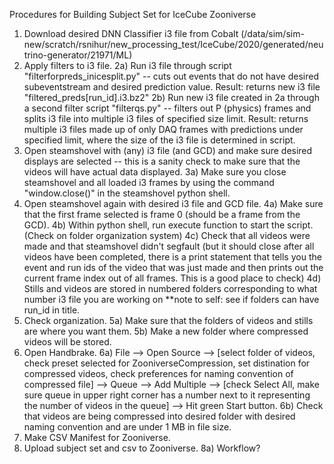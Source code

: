 Procedures for Building Subject Set for IceCube Zooniverse

1) Download desired DNN Classifier i3 file from Cobalt (/data/sim/sim-new/scratch/rsnihur/new_processing_test/IceCube/2020/generated/neutrino-generator/21971/ML)
2) Apply filters to i3 file. 
	2a) Run i3 file through script "filterforpreds_inicesplit.py" -- cuts out events that do not have desired subeventstream and desired prediction value. 
		Result: returns new i3 file "filtered_preds[run_id].i3.bz2"
	2b) Run new i3 file created in 2a through a second filter script "filterqs.py" -- filters out P (physics) frames and splits i3 file into multiple i3 files of 		specified size limit. 
		Result: returns multiple i3 files made up of only DAQ frames with predictions under specified limit, where the size of the i3 file is determined in 			script. 
3) Open steamshovel with (any) i3 file (and GCD) and make sure desired displays are selected -- this is a sanity check to make sure that the videos will have actual data displayed. 
	3a) Make sure you close steamshovel and all loaded i3 frames by using the command "window.close()" in the steamshovel python shell. 
4) Open steamshovel again with desired i3 file and GCD file. 
	4a) Make sure that the first frame selected is frame 0 (should be a frame from the GCD). 
	4b) Within python shell, run execute function to start the script. (Check on folder organization system)
	4c) Check that all videos were made and that steamshovel didn't segfault (but it should close after all videos have been completed, there is a print statement that tells you the event and run ids of the video that was just made and then prints out the current frame index out of all frames. This is a good place to check)
	4d) Stills and videos are stored in numbered folders corresponding to what number i3 file you are working on **note to self: see if folders can have run_id in title. 
5) Check organization.
	5a) Make sure that the folders of videos and stills are where you want them.
	5b) Make a new folder where compressed videos will be stored. 
6) Open Handbrake.
	6a) File --> Open Source --> [select folder of videos, check preset selected for ZooniverseCompression, set distination for compressed videos, check preferences 
	for naming convention of compressed file] --> Queue --> Add Multiple --> [check Select All, make sure queue in upper right corner has a number next to it 
	representing the number of videos in the queue] --> Hit green Start button. 
	6b) Check that videos are being compressed into desired folder with desired naming convention and are under 1 MB in file size. 
7) Make CSV Manifest for Zooniverse.
8) Upload subject set and csv to Zooniverse. 
	8a) Workflow?
